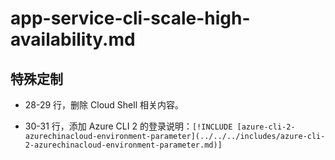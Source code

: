 # app-service-cli-scale-high-availability.md

## 特殊定制

* 28-29 行，删除 Cloud Shell 相关内容。

* 30-31 行，添加 Azure CLI 2 的登录说明：`[!INCLUDE [azure-cli-2-azurechinacloud-environment-parameter](../../../includes/azure-cli-2-azurechinacloud-environment-parameter.md)]`